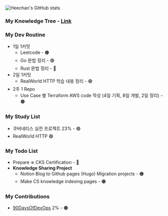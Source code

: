 <!-- <img src="https://s3.ap-northeast-2.amazonaws.com/mustit-ux/img/front/bi/main_logo.svg" alt="mustit"> -->


![Heechan's GitHub stats](https://github-readme-stats.vercel.app/api?username=heechankim&show_icons=true&theme=transparent)


### My Knowledge Tree - [Link](https://github.com/heechankim/MyKnowledgeTree)


### My Dev Routine

- 1일 1커밋
  - Leetcode - 🟠
  - Go 문법 정리 - 🟢
  - Rust 문법 정리 - 🔴
- 2일 1커밋
  - RealWorld HTTP 학습 내용 정리 - 🟢
- 2주 1 Repo
  - Use Case 별 Terraform AWS code 작성 (4일 기획, 8일 개발, 2일 정리) - 🟠

### My Study List

- 쿠버네티스 실전 프로젝트 23% - 🟢
- RealWorld HTTP 🟢

### My Todo List

- Prepare ⎈ CKS Certification - 🔴
- **Knowledge Sharing Project**
  - Notion Blog to Github pages (Hugo) Migration projects - 🟠
  - Make CS knowledge indexing pages - 🟠


### My Contributions
- [90DaysOfDevOps](https://github.com/heechankim/90DaysOfDevOps) 2% - 🟠
